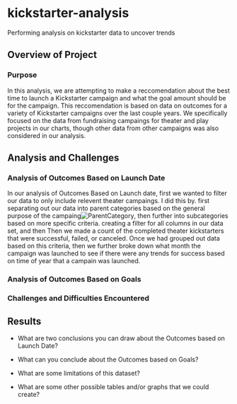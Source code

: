 # kickstarter-analysis
Performing analysis on kickstarter data to uncover trends 
## Overview of Project

### Purpose
In this analysis, we are attempting to make a reccomendation about the best time to launch a Kickstarter campaign and what the goal amount should be for the campaign. This reccomendation is based on data on outcomes for a variety of Kickstarter campaigns over the last couple years. We specifically focused on the data from fundraising campaings for theater and play projects in our charts, though other data from other campaigns was also considered in our analysis.  

## Analysis and Challenges

### Analysis of Outcomes Based on Launch Date
In our analysis of Outcomes Based on Launch date, first we wanted to filter our data to only include relevent theater campaings. I did this by. first separating out our data into parent categories based on the general purpose of the campaing![ParentCategory](assests/images/ParentCategory.png), then further into subcategories based on more specific criteria.  creating a filter for all columns in our data set, and then Then we made a count of the completed theater kickstarters that were successful, failed, or canceled. Once we had grouped out data based on this criteria, then we further broke down what month the campaign was launched to see if there were any trends for success based on time of year that a campain was launched. 

### Analysis of Outcomes Based on Goals


### Challenges and Difficulties Encountered

## Results

- What are two conclusions you can draw about the Outcomes based on Launch Date?

- What can you conclude about the Outcomes based on Goals?

- What are some limitations of this dataset?

- What are some other possible tables and/or graphs that we could create?
